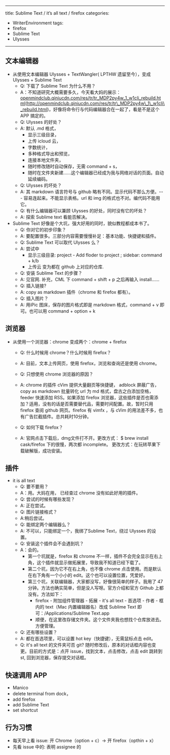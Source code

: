 
---
title:  Sublime Text / it’s all text / firefox
categories: 
- WriterEnvironment
tags: 
- firefox
- Sublime Text
- Ulysses

---
## 文本编辑器

- 从使用文本编辑器 Ulysses  + TextWangler( LPTHW 遗留至今），变成Ulysses  + Sublime Text
	- Q: 下载了 Sublime Text 为什么不用？
	- A：不知道研究大概需要多久，今天看大妈的展示：[openmindclub.qiniucdn.com/res/tr/tr\_MDP2py4w\_1\_w1cli\_rebuild.html]()(http://openmindclub.qiniucdn.com/res/tr/tr\_MDP2py4w\_1\_w1cli\_rebuild.html)，好像将命令行与代码编辑器合在一起了，看是不是这个 APP 搞定的。
	- Q: Ulysses 的好处？
	- A: 默认 .md 格式，
		- 显示三级目录，
		- 上传 icloud 云，
		- 字数统计，
		- 多种格式导出和预览，
		- 连接本地文件夹，
		- 随时修改随时自动保存，无需 command + s，
		- 随时在文件夹新建……这个编辑器已经成为我与网络对话的页面。自动延续编码。
	- Q: Ulysses 的坏处？
	- A: 其 markdown 语言符号与 github 略有不同。显示代码不那么方便。--- 容易连起来。不能显示表格。url 和 img 的格式也不对。编代码不能用它。
	- Q: 有什么编辑器可以兼顾 Ulysses 的好处，同时没有它的坏处？
	- A: 探索 Sublime text 看能否解决。
- Sublime Text 好像是个大坑，强大好用的同时，貌似教程都成本书了。
	- Q: 你对它的初步印象？
	- A: 要配置很多。三部分内容需要慢慢补足：基本功能、快捷键和插件。
	- Q: Sublime Text 可以取代 Ulysses 么？
	- A: 尝试中
		+ 显示三级目录: project - Add floder to project ; sidebar: command + k/b
		+ 上传云 变为都在 github 上对应的仓库.
	- Q: 安装 Sublime Text 的步骤？
	- A: 见官网. 补充，CML 下 command + shift + p 之后再输入 install……
	- Q: 插入链接?
	- A:  copy as markdown 插件（chrome 和 firefox 都有）。
	- Q: 插入图片？
	- A: 用iPic 图床，保存的图片格式即是 markdown 格式，command + v 即可。也可以用 command + option + k

## 浏览器
- 从使用一个浏览器：chrome 变成两个：chrome + firefox
	- Q: 什么时候用 chrome？什么时候用 firefox？
	- A: 目前，文本上传网页，使用 firefox，浏览和查询还是使用 chrome。
	- Q: 只想使用 chrome 浏览器的原因？
	- A: chrome 的插件 cVim 提供大量翻页等快捷键， adblock 屏蔽广告，copy as markdown 批量转化 url 为 md 格式，盘古之白添加空格，feeder 快速添加 RSS。如果添加 firefox 浏览器，这些插件是否也需添加？适用，没有的话是否需要替代品，需要时间配置。故，暂时只用 firefox 查阅 github 网页。firefox 有 vimfx ，与 cVim 的用法差不多，也有广告拦截插件。总共耗时10分钟。

	- Q: 如何下载 firefox？
	- A: 官网点击下载后，dmg文件打不开。更改方式：
$ brew install cask/firefox
下的很慢，两次都 incomplete。
更改方式：在玩转苹果下载破解版，成功安装。




## 插件
- it is all text
	- Q: 要不要用？
	- A：用。大妈在用，  已经查过 chrome 没有如此好用的插件。
	- Q: 尝试的时候有哪些发现？
	- A: 正在尝试。
	- Q: 图片链接格式？
	- A:稍后尝试。
	- Q: 能绑定两个编辑器么？
	- A: 不可以，只能绑定一个，我绑了Sublime Text，绕过 Ulysses 的设置。
	- Q: 安装这个插件会不会遇到坑？
	- A：会的。
		- 第一个坑就是，firefox 和 chrome 不一样，插件不会完全显示在右上角，这个插件就显示做拓展里，导致我不知道已经下载了。
		- 第二个坑，因为它不在右上角，也不像 chrome 点击使用。而是默认在右下角有一个小小的 edit。这个也可以设置位置，凭爱好。
		- 第三个坑，关联编辑器，大家都没写，好像很简单的样子。我用了 47 分钟。方法也确实简单，但是没人写呀。官方介绍和官方 Github 上都没有。方法如下：
			 - firefox - 附加组件管理器 - 拓展 - it's all text - 首选项 - 作者 - 框内的 text（Mac 内置编辑器名）改成 Sublime Text 即可：/Applications/Sublime Text.app
			 - 顺便，在这里改存储文件夹。这个文件夹我也想找个仓库放进去。方便管理。
	- Q: 还有哪些设置？
	- A: 都在首选项里，可以设置 hot key（快捷键），无需鼠标点击 edit。
	- Q: it's all text 的文件夹可否 git? 随时修改后，原本的对话框内容也变更。目前的方式是：点开 issue，找到文本，点击修改，点击 edit 跳转到 st, 回到浏览器，保存提交对话框。



## 快速调用 APP
- Manico
- delete terminal from dock，
- add firefox 
- add Sublime Text
- set shortcut

## 行为习惯
- 每天早上看 issue: 开 Chrome（option + c）-\> 开 firefox（opthin + x）
- 先看 issue 中的: 表明 assignee 的

